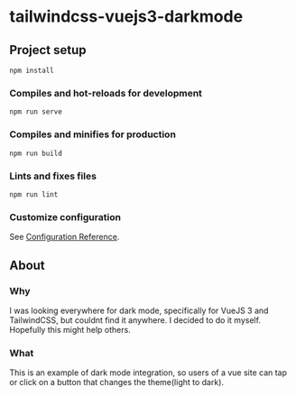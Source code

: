 # tailwindcss-vuejs3-darkmode

## Project setup
```
npm install
```

### Compiles and hot-reloads for development
```
npm run serve
```

### Compiles and minifies for production
```
npm run build
```

### Lints and fixes files
```
npm run lint
```

### Customize configuration
See [Configuration Reference](https://cli.vuejs.org/config/).


## About

### Why
I was looking everywhere for dark mode, specifically for VueJS 3 and TailwindCSS, but couldnt find it anywhere. I decided to do it myself. Hopefully this might help others.

### What
This is an example of dark mode integration, so users of a vue site can tap or click on a button that changes the theme(light to dark).